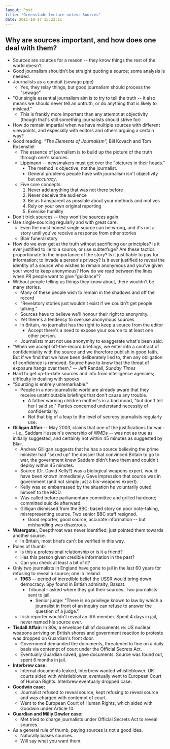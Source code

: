 ```yaml
---
layout: Post
title: "Greenslade lecture notes: Sources"
date: 2011-10-17 15:23:11
---
```


## Why are sources important, and how does one deal with them?

* Sources are sources for a reason -- they know things the rest of the world doesn't
* Good journalism shouldn't be straight quoting a source; some analysis is needed.
* Journalists as a conduit (sewage pipe)
    * Yes, they relay things, but good journalism should process the "sewage"
* "Our single essential journalism aim is to try to tell the truth -- it also means we should never tell an untruth, or do anything that is likely to mislead."
    * This is frankly more important than any attempt at objectivity (though that's still something journalists should strive for)
* How do remain impartial when we have multiple sources with different viewpoints, and especially with editors and others arguing a certain way?
* Good reading: *"The Elements of Journalism",* Bill Kovach and Tom Rosenstiel
    * The essence of journalism is to build up the picture of the truth through one's sources.
    * Lippmann -- newsmakers must get over the "pictures in their heads."
        * The method is objective, not the journalist.
        * General problems people have with journalism isn't objectivity but *accuracy*.
    * Five core concepts:
        1. Never add anything that was not there before
        2. Never deceive the audience
        3. Be as transparent as possible about your methods and motives
        4. Rely on your own original reporting
        5. Exercise humility
* Don't trick sources -- they won't be sources again.
* Use single-sourcing regularly and with great care.
    * Even the most honest single source can be wrong, and it's not a story until you've receive a response from other stories
    * Blair funeral story
* How do we ever get at the truth without sacrificing our principles? Is it ever justified to lie to a source, or use subterfuge? Are these tactics proportionate to the importance of the story? Is it justifiable to pay for information; to invade a person's privacy? Is it ever justified to reveal the identity of a source who wishes to remain anonymous and you've given your word to keep anonymous? How do we read between the lines when PR people want to give "guidance"?
* Without people telling us things they know about, there wouldn't be many stories.
    * Many of these people wish to remain in the shadows and off the record
    * "Revelatory stories just wouldn't exist if we couldn't get people talking."
    * Sources have to believe we'll honour their right to anonymity.
    * Yet there's a tendency to overuse anonymous sources
    * In Britain, no journalist has the right to keep a source from the editor
        * Accept there's a need to expose your source to at least one other person.
    * Journalists must not use anonymity to exaggerate what's been said.
* "When we accept off-the-record briefings, we enter into a contract of confidentiality with the source and we therefore publish in good faith. But if we find that we have been deliberately lied to, then any obligation of confidence is removed. Source have to know that the threat of exposure hangs over them." -- Jeff Randall, *Sunday Times*
* Hard to get up-to-date sources and info from intelligence agencies; difficulty in dealing with spooks
* "Sourcing is entirely unremarkable."
    * People in a non-journalistic world are already aware that they receive unattributable briefings that don't cause any trouble.
        * A father warning children mother's in a bad mood, "but don't tell her I said so." Parties concerned understand necessity of confidentiality.
        * Not that big of a leap to the level of secrecy journalists regularly use.
* **Gilligan Affair** -- May 2003, claims that one of the justifications for war -- i.e., Saddam Hussein's ownership of WMDs -- was not as true as initially suggested, and certainly not within 45 minutes as suggested by Blair.
    * Andrew Gilligan suggests that he has a source believing the prime minister had "sexed up" the dossier that convinced Britain to go to war, the government knew Saddam didn't have them and couldn't deploy within 45 minutes.
    * Source (Dr. David Kelly?) was a biological weapons expert, would have been known immediately. Gave impression that source was in government (and not simply just a bio-weapons expert). 
    * Kelly was so embarrassed by the situation he voluntarily outed himself to the MOD.
    * Was called before parliamentary committee and grilled hardcore; committed suicide afterward.
    * Gilligan dismissed from the BBC; based story on poor note-taking, misrepresenting source. Two senior BBC staff resigned.
        * Good reporter, good source, accurate information -- but mishandling was disastrous.
* **Watergate:**, Deepthroat was never identified; just pointed them towards another source.
    * In Britain, most briefs can't be verified in this way.
* Rules of thumb:
    * Is this a professional relationship or is it a friend?
    * Has this person given credible information in the past?
    * Can you check at least a bit of it?
* Only two journalists in England have gone to jail in the last 60 years for refusing to reveal a source; one in Ireland.
    * **1963** -- period of incredible belief the USSR would bring down democracy. Spy found in British admiralty, Bassat.
        * Tribunal - asked where they got their sources. Two journalists sent to jail.
            * Senior judge: "There is no privilege known to law by which a journalist in front of an inquiry can refuse to answer the question of a judge."
    * Irish reporter wouldn't reveal an IRA member. Spent 4 days in jail, never named his source ever.
* **Tisdall Affair:** In 80s, a envelope full of documents re: US nuclear weapons arriving on British shores and government reaction to protests was dropped on Guardian's front door.
    * Government demanded the documents, threatened to fine on a daily basis via contempt of court under the Official Secrets Act. 
    * Eventually Guardian caved, gave documents. Source was found out, spent 6 months in jail.
* **Interbrew case:**
    * Internal documents leaked, Interbrew wanted whistleblower. UK courts sided with whistleblower, eventually went to European Court of Human Rights. Interbrew eventually dropped case.
* **Goodwin case:**
    * Journalist refused to reveal source, kept refusing to reveal source and was charged with contempt of court.
    * Went to the European Court of Human Rights, which sided with Goodwin under Article 10.
* **Guardian and Milly Dowler case:**
    * Met tried to charge journalists under Official Secrets Act to reveal sources.
* As a general rule of thumb, paying sources is not a good idea.
    * Naturally biases sources.
    * Will say what you want them.
